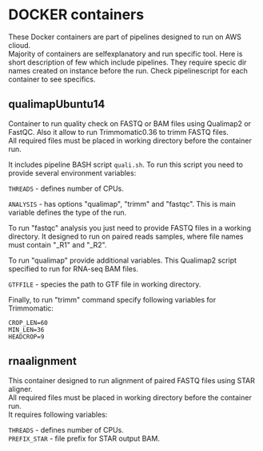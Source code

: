 
# DOCKER containers

These Docker containers are part of pipelines designed to run on AWS clioud.  
Majority of containers are selfexplanatory and run specific tool. Here is short description of few which include pipelines. They require specic dir names created on instance before the run. Check pipelinescript for each container to see specifics.  

## qualimapUbuntu14

Container to run quality check on FASTQ or BAM files using Qualimap2 or FastQC. Also it allow to run Trimmomatic0.36 to trimm FASTQ files.  
All required files must be placed in working directory before the container run.  

It includes pipeline BASH script `quali.sh`. To run this script you need to provide several environment variables:  

`THREADS` - defines number of CPUs.  

`ANALYSIS` - has options "qualimap", "trimm" and "fastqc". This is main variable defines the type of the run.  

To run "fastqc" analysis you just need to provide FASTQ files in a working directory. It designed to run on paired reads samples, where file names must contain "_R1" and "_R2".  

To run "qualimap" provide additional variables. This Qualimap2 script specified to run for RNA-seq BAM files.  

`GTFFILE` - species the path to GTF file in working directory.  

Finally, to run "trimm" command specify following variables for Trimmomatic:  

```
CROP_LEN=60
MIN_LEN=36
HEADCROP=9
```
## rnaalignment

This container designed to run alignment of paired FASTQ files using STAR aligner.  
All required files must be placed in working directory before the container run.  
It requires following variables:  

`THREADS` - defines number of CPUs.  
`PREFIX_STAR` - file prefix for STAR output BAM.



